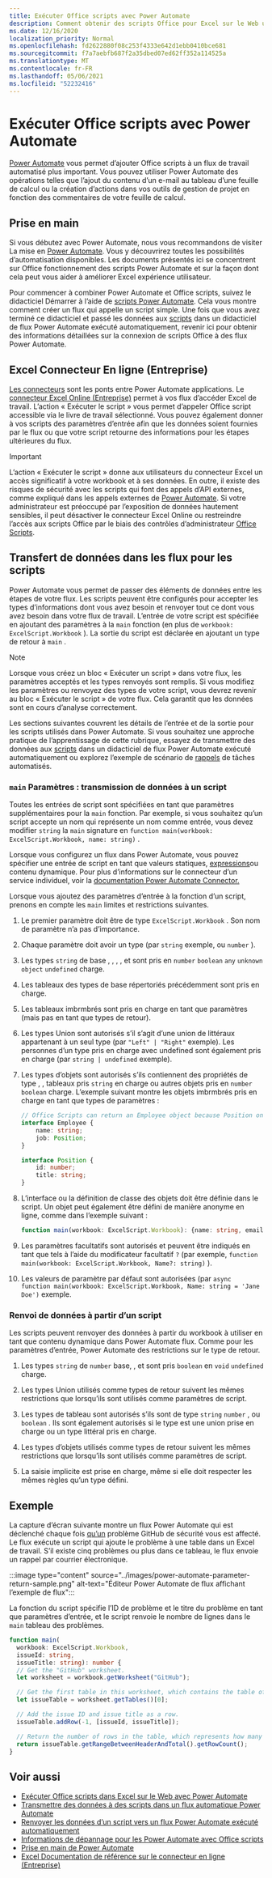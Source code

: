 ```yaml
---
title: Exécuter Office scripts avec Power Automate
description: Comment obtenir des scripts Office pour Excel sur le Web un flux de travail Power Automate de travail.
ms.date: 12/16/2020
localization_priority: Normal
ms.openlocfilehash: fd2622880f08c253f4333e642d1ebb0410bce681
ms.sourcegitcommit: f7a7aebfb687f2a35dbed07ed62ff352a114525a
ms.translationtype: MT
ms.contentlocale: fr-FR
ms.lasthandoff: 05/06/2021
ms.locfileid: "52232416"
---
```

# <a name="run-office-scripts-with-power-automate"></a>Exécuter Office scripts avec Power Automate

[Power Automate](https://flow.microsoft.com) vous permet d’ajouter Office scripts à un flux de travail automatisé plus important. Vous pouvez utiliser Power Automate des opérations telles que l’ajout du contenu d’un e-mail au tableau d’une feuille de calcul ou la création d’actions dans vos outils de gestion de projet en fonction des commentaires de votre feuille de calcul.

## <a name="getting-started"></a>Prise en main

Si vous débutez avec Power Automate, nous vous recommandons de visiter La mise en [Power Automate](/power-automate/getting-started). Vous y découvrirez toutes les possibilités d’automatisation disponibles. Les documents présentés ici se concentrent sur Office fonctionnement des scripts Power Automate et sur la façon dont cela peut vous aider à améliorer Excel expérience utilisateur.

Pour commencer à combiner Power Automate et Office scripts, suivez le didacticiel Démarrer à l’aide de [scripts Power Automate](../tutorials/excel-power-automate-manual.md). Cela vous montre comment créer un flux qui appelle un script simple. Une fois que vous avez terminé ce didacticiel et passé les données aux [scripts](../tutorials/excel-power-automate-trigger.md) dans un didacticiel de flux Power Automate exécuté automatiquement, revenir ici pour obtenir des informations détaillées sur la connexion de scripts Office à des flux Power Automate.

## <a name="excel-online-business-connector"></a>Excel Connecteur En ligne (Entreprise)

[Les connecteurs](/connectors/connectors) sont les ponts entre Power Automate applications. Le [connecteur Excel Online (Entreprise)](/connectors/excelonlinebusiness) permet à vos flux d’accéder Excel de travail. L’action « Exécuter le script » vous permet d’appeler Office script accessible via le livre de travail sélectionné. Vous pouvez également donner à vos scripts des paramètres d’entrée afin que les données soient fournies par le flux ou que votre script retourne des informations pour les étapes ultérieures du flux.

> [!IMPORTANT]
> L’action « Exécuter le script » donne aux utilisateurs du connecteur Excel un accès significatif à votre workbook et à ses données. En outre, il existe des risques de sécurité avec les scripts qui font des appels d’API externes, comme expliqué dans les appels externes de [Power Automate](external-calls.md). Si votre administrateur est préoccupé par l’exposition de données hautement sensibles, il peut désactiver le connecteur Excel Online ou restreindre l’accès aux scripts Office par le biais des contrôles d’administrateur [Office Scripts](/microsoft-365/admin/manage/manage-office-scripts-settings).

## <a name="data-transfer-in-flows-for-scripts"></a>Transfert de données dans les flux pour les scripts

Power Automate vous permet de passer des éléments de données entre les étapes de votre flux. Les scripts peuvent être configurés pour accepter les types d’informations dont vous avez besoin et renvoyer tout ce dont vous avez besoin dans votre flux de travail. L’entrée de votre script est spécifiée en ajoutant des paramètres à la `main` fonction (en plus de `workbook: ExcelScript.Workbook` ). La sortie du script est déclarée en ajoutant un type de retour à `main` .

> [!NOTE]
> Lorsque vous créez un bloc « Exécuter un script » dans votre flux, les paramètres acceptés et les types renvoyés sont remplis. Si vous modifiez les paramètres ou renvoyez des types de votre script, vous devrez revenir au bloc « Exécuter le script » de votre flux. Cela garantit que les données sont en cours d’analyse correctement.

Les sections suivantes couvrent les détails de l’entrée et de la sortie pour les scripts utilisés dans Power Automate. Si vous souhaitez une approche pratique de l’apprentissage de cette rubrique, essayez de transmettre des données aux [scripts](../tutorials/excel-power-automate-trigger.md) dans un didacticiel de flux Power Automate exécuté automatiquement ou explorez l’exemple de scénario de [rappels](../resources/scenarios/task-reminders.md) de tâches automatisés.

### <a name="main-parameters-passing-data-to-a-script"></a>`main` Paramètres : transmission de données à un script

Toutes les entrées de script sont spécifiées en tant que paramètres supplémentaires pour la `main` fonction. Par exemple, si vous souhaitez qu’un script accepte un nom qui représente un nom comme entrée, vous devez modifier `string` la `main` signature en `function main(workbook: ExcelScript.Workbook, name: string)` .

Lorsque vous configurez un flux dans Power Automate, vous pouvez spécifier une entrée de script en tant que valeurs statiques, [expressions](/power-automate/use-expressions-in-conditions)ou contenu dynamique. Pour plus d’informations sur le connecteur d’un service individuel, voir la [documentation Power Automate Connector.](/connectors/)

Lorsque vous ajoutez des paramètres d’entrée à la fonction d’un script, prenons en compte les `main` limites et restrictions suivantes.

1. Le premier paramètre doit être de type `ExcelScript.Workbook` . Son nom de paramètre n’a pas d’importance.

2. Chaque paramètre doit avoir un type (par `string` exemple, ou `number` ).

3. Les types `string` de base , , , , et sont pris en `number` `boolean` `any` `unknown` `object` `undefined` charge.

4. Les tableaux des types de base répertoriés précédemment sont pris en charge.

5. Les tableaux imbrmbrés sont pris en charge en tant que paramètres (mais pas en tant que types de retour).

6. Les types Union sont autorisés s’il s’agit d’une union de littéraux appartenant à un seul type (par `"Left" | "Right"` exemple). Les personnes d’un type pris en charge avec undefined sont également pris en charge (par `string | undefined` exemple).

7. Les types d’objets sont autorisés s’ils contiennent des propriétés de type , , tableaux pris `string` en charge ou autres objets pris en `number` `boolean` charge. L’exemple suivant montre les objets imbrmbrés pris en charge en tant que types de paramètres :

    ```TypeScript
    // Office Scripts can return an Employee object because Position only contains strings and numbers.
    interface Employee {
        name: string;
        job: Position;
    }

    interface Position {
        id: number;
        title: string;
    }
    ```

8. L’interface ou la définition de classe des objets doit être définie dans le script. Un objet peut également être défini de manière anonyme en ligne, comme dans l’exemple suivant :

    ```TypeScript
    function main(workbook: ExcelScript.Workbook): {name: string, email: string}
    ```

9. Les paramètres facultatifs sont autorisés et peuvent être indiqués en tant que tels à l’aide du modificateur facultatif `?` (par exemple, `function main(workbook: ExcelScript.Workbook, Name?: string)` ).

10. Les valeurs de paramètre par défaut sont autorisées (par `async function main(workbook: ExcelScript.Workbook, Name: string = 'Jane Doe')` exemple.

### <a name="returning-data-from-a-script"></a>Renvoi de données à partir d’un script

Les scripts peuvent renvoyer des données à partir du workbook à utiliser en tant que contenu dynamique dans Power Automate flux. Comme pour les paramètres d’entrée, Power Automate des restrictions sur le type de retour.

1. Les types `string` de `number` base, , et sont pris `boolean` en `void` `undefined` charge.

2. Les types Union utilisés comme types de retour suivent les mêmes restrictions que lorsqu’ils sont utilisés comme paramètres de script.

3. Les types de tableau sont autorisés s’ils sont de type `string` `number` , ou `boolean` . Ils sont également autorisés si le type est une union prise en charge ou un type littéral pris en charge.

4. Les types d’objets utilisés comme types de retour suivent les mêmes restrictions que lorsqu’ils sont utilisés comme paramètres de script.

5. La saisie implicite est prise en charge, même si elle doit respecter les mêmes règles qu’un type défini.

## <a name="example"></a>Exemple

La capture d’écran suivante montre un flux Power Automate qui est déclenché chaque fois [qu’un](https://github.com/) problème GitHub de sécurité vous est affecté. Le flux exécute un script qui ajoute le problème à une table dans un Excel de travail. S’il existe cinq problèmes ou plus dans ce tableau, le flux envoie un rappel par courrier électronique.

:::image type="content" source="../images/power-automate-parameter-return-sample.png" alt-text="Éditeur Power Automate de flux affichant l’exemple de flux":::

La fonction du script spécifie l’ID de problème et le titre du problème en tant que paramètres d’entrée, et le script renvoie le nombre de lignes dans le `main` tableau des problèmes.

```TypeScript
function main(
  workbook: ExcelScript.Workbook,
  issueId: string,
  issueTitle: string): number {
  // Get the "GitHub" worksheet.
  let worksheet = workbook.getWorksheet("GitHub");

  // Get the first table in this worksheet, which contains the table of GitHub issues.
  let issueTable = worksheet.getTables()[0];

  // Add the issue ID and issue title as a row.
  issueTable.addRow(-1, [issueId, issueTitle]);

  // Return the number of rows in the table, which represents how many issues are assigned to this user.
  return issueTable.getRangeBetweenHeaderAndTotal().getRowCount();
}
```

## <a name="see-also"></a>Voir aussi

- [Exécuter Office scripts dans Excel sur le Web avec Power Automate](../tutorials/excel-power-automate-manual.md)
- [Transmettre des données à des scripts dans un flux automatique Power Automate](../tutorials/excel-power-automate-trigger.md)
- [Renvoyer les données d’un script vers un flux Power Automate exécuté automatiquement](../tutorials/excel-power-automate-returns.md)
- [Informations de dépannage pour les Power Automate avec Office scripts](../testing/power-automate-troubleshooting.md)
- [Prise en main de Power Automate](/power-automate/getting-started)
- [Excel Documentation de référence sur le connecteur en ligne (Entreprise)](/connectors/excelonlinebusiness/)

